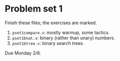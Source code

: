 Problem set 1
=============

Finish these files; the exercises are marked.

1. `pset1compare.v`: mostly warmup, some tactics.
2. `pset1bnat.v`: binary (rather than unary) numbers.
3. `pset1btree.v`: binary search trees.

Due Monday 2/6.
